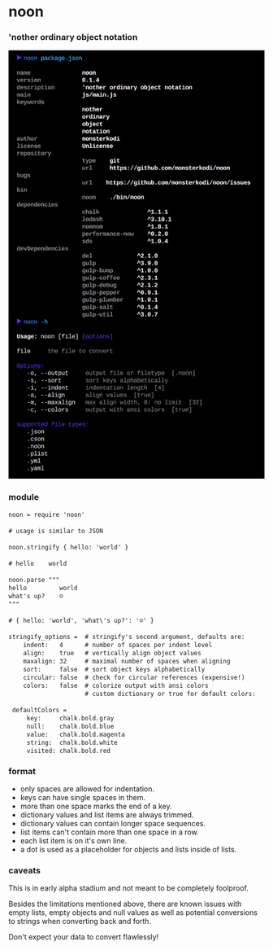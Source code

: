 # noon
### 'nother ordinary object notation

![noon](https://raw.githubusercontent.com/monsterkodi/noon/master/img/noon.png)

### module

```coffee-script
noon = require 'noon'

# usage is similar to JSON 

noon.stringify { hello: 'world' }

# hello    world

noon.parse """
hello         world
what's up?    ☺
"""

# { hello: 'world', 'what\'s up?': '☺' }

stringify_options =  # stringify's second argument, defaults are: 
    indent:   4      # number of spaces per indent level
    align:    true   # vertically align object values
    maxalign: 32     # maximal number of spaces when aligning
    sort:     false  # sort object keys alphabetically
    circular: false  # check for circular references (expensive!)
    colors:   false  # colorize output with ansi colors
                     # custom dictionary or true for default colors:

 defaultColors =
     key:     chalk.bold.gray
     null:    chalk.bold.blue
     value:   chalk.bold.magenta
     string:  chalk.bold.white
     visited: chalk.bold.red

```

### format

- only spaces are allowed for indentation.
- keys can have single spaces in them. 
- more than one space marks the end of a key.
- dictionary values and list items are always trimmed.
- dictionary values can contain longer space sequences.
- list items can't contain more than one space in a row.
- each list item is on it's own line.
- a dot is used as a placeholder for objects and lists inside of lists.

### caveats

This is in early alpha stadium and not meant to be completely foolproof.

Besides the limitations mentioned above, 
there are known issues with empty lists, empty objects and null values as 
well as potential conversions to strings when converting back and forth.

Don't expect your data to convert flawlessly!
